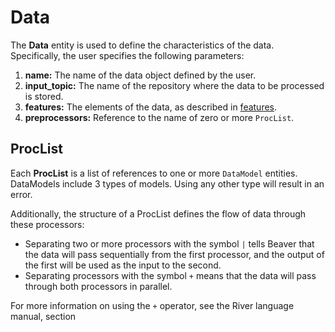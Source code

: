 # Data

The **Data** entity is used to define the characteristics of the data. Specifically, the user specifies the following parameters:

1. **name:** The name of the data object defined by the user.
2. **input_topic:** The name of the repository where the data to be processed is stored.
3. **features:** The elements of the data, as described in [features](../features).
4. **preprocessors:** Reference to the name of zero or more `ProcList`.

## ProcList

Each **ProcList** is a list of references to one or more `DataModel` entities.  
DataModels include 3 types of models. Using any other type will result in an error.

Additionally, the structure of a ProcList defines the flow of data through these processors:

- Separating two or more processors with the symbol `|` tells Beaver that the data will pass sequentially from the first processor, and the output of the first will be used as the input to the second.
- Separating processors with the symbol `+` means that the data will pass through both processors in parallel.

For more information on using the `+` operator, see the River language manual, section
